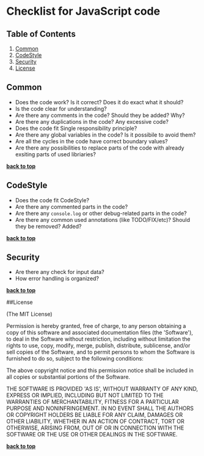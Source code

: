 # Checklist for JavaScript code

## Table of Contents

  1. [Common](#common)
  1. [CodeStyle](#codestyle)
  1. [Security](#security)
  1. [License](#license)

## Common

  + Does the code work? Is it correct? Does it do exact what it should?
  + Is the code clear for understanding?
  + Are there any comments in the code? Should they be added? Why?
  + Are there any duplications in the code? Any excessive code?
  + Does the code fit Single responsibility principle?
  + Are there any global variables in the code? Is it possibile to avoid them?
  + Are all the cycles in the code have correct boundary values?
  + Are there any possibilities to replace parts of the code with already exsiting parts of used libriaries?
  
**[back to top](#table-of-contents)**


## CodeStyle
  + Does the code fit CodeStyle?
  + Are there any commented parts in the code?
  + Are there any ``console.log`` or other debug-related parts in the code?
  + Are there any common used annotations (like TODO/FIX/etc)? Should they be removed? Added?

**[back to top](#table-of-contents)**


## Security
  + Are there any check for input data?
  + How error handling is organized?

**[back to top](#table-of-contents)**


##License

(The MIT License)

Permission is hereby granted, free of charge, to any person obtaining
a copy of this software and associated documentation files (the
'Software'), to deal in the Software without restriction, including
without limitation the rights to use, copy, modify, merge, publish,
distribute, sublicense, and/or sell copies of the Software, and to
permit persons to whom the Software is furnished to do so, subject to
the following conditions:

The above copyright notice and this permission notice shall be
included in all copies or substantial portions of the Software.

THE SOFTWARE IS PROVIDED 'AS IS', WITHOUT WARRANTY OF ANY KIND,
EXPRESS OR IMPLIED, INCLUDING BUT NOT LIMITED TO THE WARRANTIES OF
MERCHANTABILITY, FITNESS FOR A PARTICULAR PURPOSE AND NONINFRINGEMENT.
IN NO EVENT SHALL THE AUTHORS OR COPYRIGHT HOLDERS BE LIABLE FOR ANY
CLAIM, DAMAGES OR OTHER LIABILITY, WHETHER IN AN ACTION OF CONTRACT,
TORT OR OTHERWISE, ARISING FROM, OUT OF OR IN CONNECTION WITH THE
SOFTWARE OR THE USE OR OTHER DEALINGS IN THE SOFTWARE.

**[back to top](#table-of-contents)**
